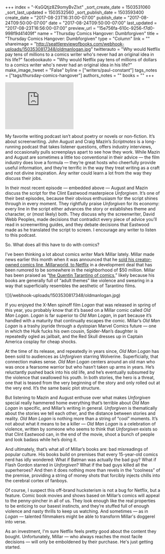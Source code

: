 +++
index = "-KsGQtjz8Z9omyBvZIxt"
_sort_create_date = 1503531060
_sort_last_updated = 1503532560
_sort_publish_date = 1503593400
create_date = "2017-08-23T16:31:00-07:00"
publish_date = "2017-08-24T09:50:00-07:00"
date = "2017-08-24T09:50:00-07:00"
last_updated = "2017-08-23T16:56:00-07:00"
preview_url = "15e756fa-610c-9256-f7d0-998f9d41409f"
name = "Thursday Comics Hangover: Dumbforgiven"
title = "Thursday Comics Hangover: Dumbforgiven"
type = "Column"
link = ""
shareimage = "http://seattlereviewofbooks.com/webhook-uploads/1503530817348/oldmanlogan.jpg"
twitterauto = "Why would Netflix pay tens of millions to a comics writer who's never had an original idea in his life?"
facebookauto = "Why would Netflix pay tens of millions of dollars to a comics writer who's never had an original idea in his life?"
make_image_tweet = "False"
byline = ["writers/paul-constant"]
tags_notes = ["tags/thursday-comics-hangover"]
authors_notes = ""
books = ""
+++
<iframe style="border: solid 1px #dedede;"  src="http://app.stitcher.com/splayer/f/17823/51201498" width="220" height="150" frameborder="0" scrolling="no"></iframe>

My favorite writing podcast isn’t about poetry or novels or non-fiction. It’s about screenwriting.  John August and Craig Mazin’s *Scriptnotes* is a long-running podcast that takes listener questions, offers industry interviews, and occasionally pulls screenplays apart to see how they work. While Mazin and August are sometimes a little too conventional in their advice — the film industry does love a formula — they’re great hosts who cheerfully provide useful information, and they’re terrific in the way they treat writing as a craft and not divine inspiration. Any writer could learn a lot from the way they discuss their jobs.

In their most recent episode — embedded above — August and Mazin discuss the script for the Clint Eastwood masterpiece *Unforgiven*. It’s one of their best episodes, because their obvious enthusiasm for the script shines through in every moment. They rightfully praise *Unforgiven* for its economy: every line in the script either advances the story or establishes theme and character, or (most likely) both. They discuss why the screenwriter, David Webb Peoples, made decisions that contradict every piece of advice you’ll read in screenwriting guides, and they debate decisions that Eastwood made as he translated the script to screen. I encourage any writer to listen to this podcast.

So. What does all this have to do with comics?

I’ve been thinking a lot about comics writer Mark Millar lately. Millar made news earlier this month when it was announced that he [sold his creator-owned comics line, Millarworld, to Netflix](http://www.hollywoodreporter.com/heat-vision/behind-netflixs-bold-bet-comics-king-mark-millar-1031336) in a development deal that has been rumored to be somewhere in the neighborhood of $50 million. Millar has been praised as “[the Quentin Tarantino of comics](http://www.cbr.com/mark-millar-quentin-tarantino-comics-millarworld/),” likely because his books are generally full of “adult themes” like violence and swearing in a way that superficially resembles the aesthetic of Tarantino films.

<p class="image-left">![](/webhook-uploads/1503530817348/oldmanlogan.jpg)</p>

If you enjoyed the X-Men spinoff film *Logan* that was released in spring of this year, you probably know that it’s based on a Millar comic called *Old Man Logan*. *Logan* is far superior to *Old Man Logan*, in part because it’s handled with a maturity that continually escapes the comic. Millar’s *Old Man Logan* is a trashy joyride through a dystopian Marvel Comics future — one in which the Hulk fucks his own cousin, Spider-Man’s daughter is repeatedly ogled as jailbait, and the Red Skull dresses up in Captain America cosplay for cheap shocks. 

At the time of its release, and repeatedly in years since, *Old Man Logan* has been sold to audiences as *Unforgiven* starring Wolverine. Superficially, that connection makes sense. *Old Man Logan* centers around an old man who was once a fearsome warrior but who hasn’t taken up arms in years. He’s reluctantly pushed back into his old life, and he’s eventually subsumed by the violence that swallowed his youth. In both stories, the hero is a threat, one that is teased from the very beginning of the story and only rolled out at the very end. It’s the same basic plot structure.

But listening to Mazin and August enthuse over what makes *Unforgiven* special really hammered home everything that’s terrible about *Old Man Logan* in specific, and Millar’s writing in general. *Unforgiven* is thematically about the stories we tell each other, and the distance between stories and reality. *Old Man Logan* is nothing more than a string of “cool” moments. It’s not about what it means to be a killer — *Old Man Logan* is a celebration of violence, written by someone who seems to think that *Unforgiven* exists so that Clint Eastwood can, in the end of the movie, shoot a bunch of people and look badass while he’s doing it. 

And ultimately, that’s what all of Millar’s books are: bad misreadings of popular culture. His books build on premises that every 15-year-old comics nerd has idly wondered: What if Batman was actually the bad guy? What if Flash Gordon starred in *Unforgiven*? What if the bad guys killed all the superheroes? And then it does nothing more than revels in the “coolness” of the premise, providing a string of money shots that forcibly injects chills into the cerebral cortex of fanboys.

Of course, I suspect this off-brand hucksterism is not a bug for Netflix, but a feature. Comic book movies and shows based on Millar’s comics will appeal to the penny-pincher in all of us. They look enough like the real properties to be enticing to our basest instincts, and they’re stuffed full of enough violence and nasty thrills to keep us watching. And sometimes — as in *Logan* — talented filmmakers might be able to transform Millar's doggerel into verse. 

As an investment, I'm sure Netflix feels pretty good about the content they bought. Unfortunately, Millar — who always reaches the most facile decisions — will only be emboldened by their purchase. He's just getting started.